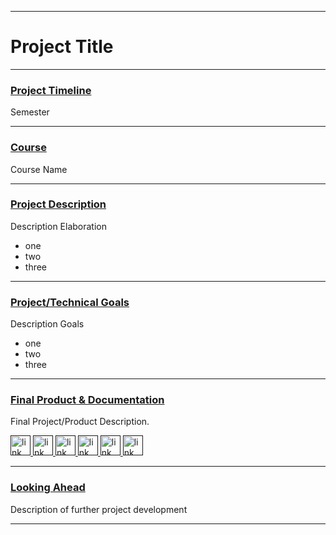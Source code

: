 
---

<h1>Project Title</h1>

---

### <u>Project Timeline</u>
Semester

---

### <u>Course</u>
Course Name

---

### <u>Project Description</u>
Description Elaboration
- one
- two
- three

---

### <u>Project/Technical Goals</u>
Description Goals
- one
- two
- three

---

### <u>Final Product & Documentation</u>
Final Project/Product Description.
<div class='icon-container'>
        <a href='' target='_blank' class='icon'>
                <img src='../resources/icons/github.svg' width='32' height='32' alt='link to  GitHub'>
        </a>
        <a href='' target='_blank' class='icon'>
                <img src='../resources/icons/slides.png' width='32' height='32' alt='link to  GitHub'>
        </a>
        <a href='' target='_blank' class='icon'>
                <img src='../resources/icons/linkedin.svg' width='32' height='32' alt='link to  GitHub'>
        </a>
        <a href='' target='_blank' class='icon'>
                <img src='../resources/icons/instagram.svg' width='32' height='32' alt='link to  GitHub'>
        </a>
        <a href='' target='_blank' class='icon'>
                <img src='../resources/icons/drive.png' width='32' height='32' alt='link to  GitHub'>
        </a>
        <a href='' target='_blank' class='icon'>
                <img src='../resources/icons/envelope-fill.svg' width='32' height='32' alt='link to  GitHub'>
        </a>
</div>

---

### <u>Looking Ahead</u>
Description of further project development

---
